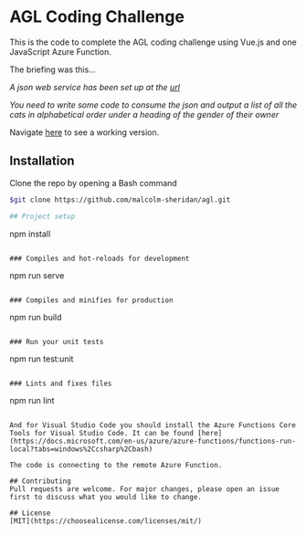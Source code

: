# AGL Coding Challenge

This is the code to complete the AGL coding challenge using Vue.js and one JavaScript Azure Function. 

The briefing was this...

*A json web service has been set up at the [url](http://agl-developer-test.azurewebsites.net/people.json)*

*You need to write some code to consume the json and output a list of all the cats in alphabetical order under a heading of the gender of their owner*

Navigate [here](https://aglteststorage.z26.web.core.windows.net) to see a working version.

## Installation

Clone the repo by opening a Bash command

```bash
$git clone https://github.com/malcolm-sheridan/agl.git

## Project setup
```
npm install
```

### Compiles and hot-reloads for development
```
npm run serve
```

### Compiles and minifies for production
```
npm run build
```

### Run your unit tests
```
npm run test:unit
```

### Lints and fixes files
```
npm run lint
```

And for Visual Studio Code you should install the Azure Functions Core Tools for Visual Studio Code. It can be found [here](https://docs.microsoft.com/en-us/azure/azure-functions/functions-run-local?tabs=windows%2Ccsharp%2Cbash)

The code is connecting to the remote Azure Function.

## Contributing
Pull requests are welcome. For major changes, please open an issue first to discuss what you would like to change.

## License
[MIT](https://choosealicense.com/licenses/mit/)
